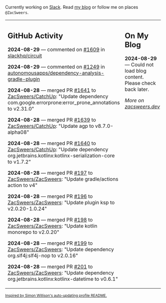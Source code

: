 Currently working on [Slack](https://slack.com/). Read [my blog](https://zacsweers.dev/) or follow me on places `@ZacSweers`.

<table><tr><td valign="top" width="60%">

## GitHub Activity
<!-- githubActivity starts -->
**2024-08-29** — commented on [#1609](https://github.com/slackhq/circuit/issues/1609#issuecomment-2318399460) in [slackhq/circuit](https://github.com/slackhq/circuit)

**2024-08-29** — commented on [#1249](https://github.com/autonomousapps/dependency-analysis-gradle-plugin/issues/1249#issuecomment-2318393956) in [autonomousapps/dependency-analysis-gradle-plugin](https://github.com/autonomousapps/dependency-analysis-gradle-plugin)

**2024-08-28** — merged PR [#1641](https://github.com/ZacSweers/CatchUp/pull/1641) to [ZacSweers/CatchUp](https://github.com/ZacSweers/CatchUp): "Update dependency com.google.errorprone:error_prone_annotations to v2.31.0"

**2024-08-28** — merged PR [#1639](https://github.com/ZacSweers/CatchUp/pull/1639) to [ZacSweers/CatchUp](https://github.com/ZacSweers/CatchUp): "Update agp to v8.7.0-alpha08"

**2024-08-28** — merged PR [#1640](https://github.com/ZacSweers/CatchUp/pull/1640) to [ZacSweers/CatchUp](https://github.com/ZacSweers/CatchUp): "Update dependency org.jetbrains.kotlinx:kotlinx-serialization-core to v1.7.2"

**2024-08-28** — merged PR [#197](https://github.com/ZacSweers/ZacSweers/pull/197) to [ZacSweers/ZacSweers](https://github.com/ZacSweers/ZacSweers): "Update gradle/actions action to v4"

**2024-08-28** — merged PR [#196](https://github.com/ZacSweers/ZacSweers/pull/196) to [ZacSweers/ZacSweers](https://github.com/ZacSweers/ZacSweers): "Update plugin ksp to v2.0.20-1.0.24"

**2024-08-28** — merged PR [#198](https://github.com/ZacSweers/ZacSweers/pull/198) to [ZacSweers/ZacSweers](https://github.com/ZacSweers/ZacSweers): "Update kotlin monorepo to v2.0.20"

**2024-08-28** — merged PR [#199](https://github.com/ZacSweers/ZacSweers/pull/199) to [ZacSweers/ZacSweers](https://github.com/ZacSweers/ZacSweers): "Update dependency org.slf4j:slf4j-nop to v2.0.16"

**2024-08-28** — merged PR [#201](https://github.com/ZacSweers/ZacSweers/pull/201) to [ZacSweers/ZacSweers](https://github.com/ZacSweers/ZacSweers): "Update dependency org.jetbrains.kotlinx:kotlinx-datetime to v0.6.1"
<!-- githubActivity ends -->
</td><td valign="top" width="40%">

## On My Blog
<!-- blog starts -->
**2024-08-29** — Could not load blog content. Please check back later.
<!-- blog ends -->
_More on [zacsweers.dev](https://zacsweers.dev/)_
</td></tr></table>

<sub><a href="https://simonwillison.net/2020/Jul/10/self-updating-profile-readme/">Inspired by Simon Willison's auto-updating profile README.</a></sub>